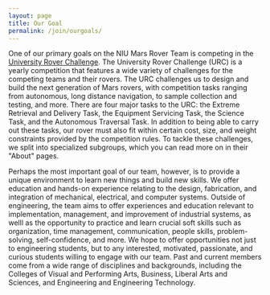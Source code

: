 ```yaml
---
layout: page 
title: Our Goal
permalink: /join/ourgoals/
---
```


<!-- Happy team pic? -->

One of our primary goals on the NIU Mars Rover Team is competing in the [University Rover Challenge](http://urc.marssociety.org/). The University Rover Challenge (URC) is a yearly competition that features a wide variety of challenges for the competing teams and their rovers. The URC challenges us to design and build the next generation of Mars rovers, with competition tasks ranging from autonomous, long distance navigation, to sample collection and testing, and more. There are four major tasks to the URC: the Extreme Retrieval and Delivery Task, the Equipment Servicing Task, the Science Task, and the Autonomous Traversal Task. 
In addition to being able to carry out these tasks, our rover must also fit within certain cost, size, and weight constraints provided by the competition rules. To tackle these challenges, we split into specialized subgroups, which you can read more on in their "About" pages. 

Perhaps the most important goal of our team, however, is to provide a unique environment to learn new things and build new skills. We offer education and hands-on experience relating to the design, fabrication, and integration of mechanical, electrical, and computer systems. 
Outside of engineering, the team aims to offer experiences and education relevant to implementation, management, and improvement of industrial systems, as welll as the opportunity to practice and learn crucial soft skills such as organization, time management, communication, people skills, problem-solving, self-confidence, and more. 
We hope to offer opportunities not just to engineering students, but to any interested, motivated, passionate, and curious students willing to engage with our team. Past and current members come from a wide range of disciplines and backgrounds, including the Colleges of Visual and Performing Arts, Business, Liberal Arts and Sciences, and Engineering and Engineering Technology.

 
